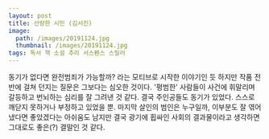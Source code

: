 ```yaml
---
layout: post
title: 선량한 시민 (김서진)
image:
  path: /images/20191124.jpg
  thumbnail: /images/20191124.jpg
tags: 독서 책 소설 추리 서스펜스 스릴러
---
```


동기가 없다면 완전범죄가 가능할까? 라는 모티브로 시작한 이야기인 듯 하지만 작품 전반에 걸쳐 던지는 질문은 그보다는 심오한 것이다. '평범한' 사람들이 사건에 휘말리며 갈등하고 번뇌하는 심리를 잘 그려낸 것 같다. 결국 주인공들도 동기가 있었다. 스스로 깨닫지 못하거나 부정하고 있었을 뿐. 마지막 살인의 범인은 누구일까, 이부분도 잘 엮어냈다면 좋았겠다는 아쉬움도 남지만 결국 광기에 휩싸인 사회의 결과물이라고 생각하면 그대로도 좋은(?) 결말인 것 같다.